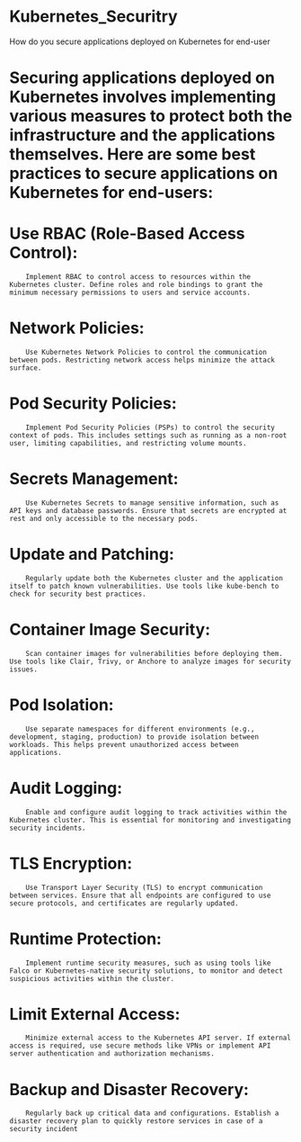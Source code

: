 # Kubernetes_Securitry
How do you secure applications deployed on Kubernetes for end-user

# Securing applications deployed on Kubernetes involves implementing various measures to protect both the infrastructure and the applications themselves. Here are some best practices to secure applications on Kubernetes for end-users:

   # Use RBAC (Role-Based Access Control):
        Implement RBAC to control access to resources within the Kubernetes cluster. Define roles and role bindings to grant the minimum necessary permissions to users and service accounts.

   # Network Policies:
        Use Kubernetes Network Policies to control the communication between pods. Restricting network access helps minimize the attack surface.

   # Pod Security Policies:
        Implement Pod Security Policies (PSPs) to control the security context of pods. This includes settings such as running as a non-root user, limiting capabilities, and restricting volume mounts.

   # Secrets Management:
        Use Kubernetes Secrets to manage sensitive information, such as API keys and database passwords. Ensure that secrets are encrypted at rest and only accessible to the necessary pods.

   # Update and Patching:
        Regularly update both the Kubernetes cluster and the application itself to patch known vulnerabilities. Use tools like kube-bench to check for security best practices.

   # Container Image Security:
        Scan container images for vulnerabilities before deploying them. Use tools like Clair, Trivy, or Anchore to analyze images for security issues.

   # Pod Isolation:
        Use separate namespaces for different environments (e.g., development, staging, production) to provide isolation between workloads. This helps prevent unauthorized access between applications.

   # Audit Logging:
        Enable and configure audit logging to track activities within the Kubernetes cluster. This is essential for monitoring and investigating security incidents.

   # TLS Encryption:
        Use Transport Layer Security (TLS) to encrypt communication between services. Ensure that all endpoints are configured to use secure protocols, and certificates are regularly updated.

   # Runtime Protection:
        Implement runtime security measures, such as using tools like Falco or Kubernetes-native security solutions, to monitor and detect suspicious activities within the cluster.

   # Limit External Access:
        Minimize external access to the Kubernetes API server. If external access is required, use secure methods like VPNs or implement API server authentication and authorization mechanisms.

  # Backup and Disaster Recovery:
        Regularly back up critical data and configurations. Establish a disaster recovery plan to quickly restore services in case of a security incident
